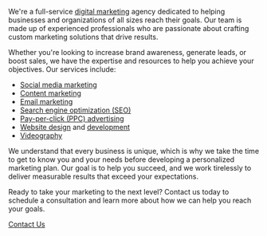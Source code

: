 We're a full-service [digital marketing](https://brokencupstudio.com/services/#digital-marketing) agency dedicated to helping businesses and organizations of all sizes reach their goals. Our team is made up of experienced professionals who are passionate about crafting custom marketing solutions that drive results.

Whether you're looking to increase brand awareness, generate leads, or boost sales, we have the expertise and resources to help you achieve your objectives. Our services include:

- [Social media marketing](https://brokencupstudio.com/services/#social)
- [Content marketing](https://brokencupstudio.com/services/#content)
- [Email marketing](https://brokencupstudio.com/services/#email)
- [Search engine optimization (SEO)](https://brokencupstudio.comhttps://brokencupstudio.com/services/#seo)
- [Pay-per-click (PPC) advertising](https://brokencupstudio.com/services/#digital-marketing)
- [Website design](https://brokencupstudio.com/services/#web-design) and [development](https://brokencupstudio.com/services/#development)
- [Videography](https://brokencupstudio.com/services/#video)

We understand that every business is unique, which is why we take the time to get to know you and your needs before developing a personalized marketing plan. Our goal is to help you succeed, and we work tirelessly to deliver measurable results that exceed your expectations.

Ready to take your marketing to the next level? Contact us today to schedule a consultation and learn more about how we can help you reach your goals.

[Contact Us](https://brokencupstudio.com/contact/)
